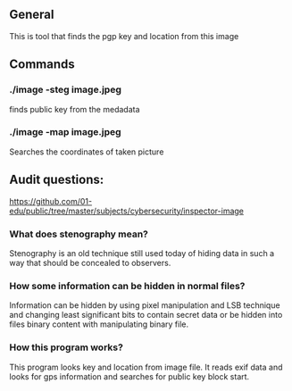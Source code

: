 ## General

This is tool that finds the pgp key and location from this image

## Commands

### ./image -steg image.jpeg

finds public key from the medadata

### ./image -map image.jpeg

Searches the coordinates of taken picture

## Audit questions:

https://github.com/01-edu/public/tree/master/subjects/cybersecurity/inspector-image

### What does stenography mean?

Stenography is an old technique still used today of hiding data in such a way that should be concealed to observers.

### How some information can be hidden in normal files?

Information can be hidden by using pixel manipulation and LSB technique and changing least significant bits to contain secret data or
be hidden into files binary content with manipulating binary file.

### How this program works?

This program looks key and location from image file. It reads exif data and looks for gps information and
searches for public key block start.
